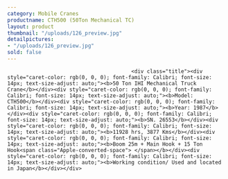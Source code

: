 ```yaml
---
category: Mobile Cranes
productname: CTH500 (50Ton Mechanical TC)
layout: product
thumbnail: "/uploads/126_preview.jpg"
detailpictures:
- "/uploads/126_preview.jpg"
sold: false
---
```


                                            <div class="title"><div style="caret-color: rgb(0, 0, 0); font-family: Calibri; font-size: 14px; text-size-adjust: auto;"><b>50 Ton IHI Mechanical Truck Crane</b></div><div style="caret-color: rgb(0, 0, 0); font-family: Calibri; font-size: 14px; text-size-adjust: auto;"><b>Model: CTH500</b></div><div style="caret-color: rgb(0, 0, 0); font-family: Calibri; font-size: 14px; text-size-adjust: auto;"><b>Year: 1987</b></div><div style="caret-color: rgb(0, 0, 0); font-family: Calibri; font-size: 14px; text-size-adjust: auto;"><b>SN. 26553</b></div><div style="caret-color: rgb(0, 0, 0); font-family: Calibri; font-size: 14px; text-size-adjust: auto;"><b>11928 hrs, 3877 Kms</b></div><div style="caret-color: rgb(0, 0, 0); font-family: Calibri; font-size: 14px; text-size-adjust: auto;"><b>Boom 25m + Main Hook + 15 Ton Hook<span class="Apple-converted-space"> </span></b></div><div style="caret-color: rgb(0, 0, 0); font-family: Calibri; font-size: 14px; text-size-adjust: auto;"><b>Working condition/ Used and located in Japan</b></div></div>

